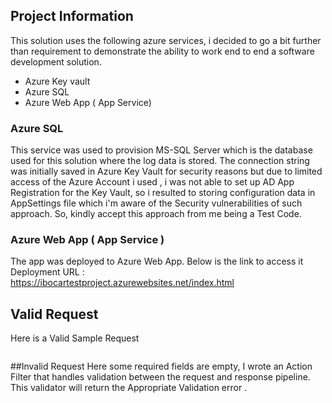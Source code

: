 ## Project Information
This solution uses the following azure services, i decided to go
a bit further than requirement to demonstrate the ability to 
work end to end a software development solution. 

- Azure Key vault
- Azure SQL
- Azure Web App ( App Service)

### Azure SQL
This service was used to provision MS-SQL Server which is the database used for this
solution where the log data is stored. The connection string was initially saved
in Azure Key Vault for security reasons but due to limited access of the Azure
Account i used , i was not able to set up AD App Registration for the Key Vault,
so i resulted to storing configuration data in AppSettings file which i'm aware of
the Security vulnerabilities of such approach. So, kindly accept this approach from me
being a Test Code.


### Azure Web App ( App Service )
The app was deployed to Azure Web App. Below is the link to access it
Deployment URL :  
https://ibocartestproject.azurewebsites.net/index.html

## Valid Request
Here is a Valid Sample Request
``` 

```

##Invalid Request
Here some required fields are empty, I wrote an Action Filter that handles validation
between the request and response pipeline. This validator will return the
Appropriate Validation error .





